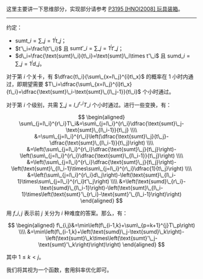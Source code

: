这里主要讲一下思维部分，实现部分请参考 [P3195 [HNOI2008] 玩具装箱](https://www.luogu.com.cn/problem/P3195)。

---

约定：

- $\text{sumt}\_i=\sum\_{j=1}^it\_j$；
- $t'\_i=\frac1{t'\_i}$ 且 $\text{sumt}'\_i=\sum\_{j=1}^i{t'\_j}$；
- $d\_i=\frac{\text{sumt}\_i}{t\_i}=\text{sumt}\_i\times t'\_i$ 且 $\text{sumd}\_i=\sum\_{j=1}^id\_j$。

对于第 $i$ 个关卡，有 $\dfrac{t\_i}{\sum\_{x=l\_j}^{i}t\_x}$ 的概率在 $1$ 小时内通过，即期望需要 $T\_i=\dfrac{\sum\_{x=l\_j}^{i}t\_x}{t\_i}=\dfrac{\text{sumt}\_i-\text{sumt}\_{l\_j-1}}{t\_i}$ 个小时通过。

对于第 $i$ 个级别，共需 $\sum\_{j=l\_i}^{r\_i}T\_i$ 个小时通过。进行一些变换，有：

$$
\begin{aligned}
\sum\_{j=l\_i}^{r\_i}T\_i&=\sum\_{j=l\_i}^{r\_i}\dfrac{\text{sumt}\_j-\text{sumt}\_{l\_i-1}}{t\_j} \\\\
    &=\sum\_{j=l\_i}^{r\_i}\left(\dfrac{\text{sumt}\_j}{t\_j}-\dfrac{\text{sumt}\_{l\_i-1}}{t\_j}\right) \\\\
    &=\left(\sum\_{j=l\_i}^{r\_i}\dfrac{\text{sumt}\_j}{t\_j}\right)-\left(\sum\_{j=l\_i}^{r\_i}\dfrac{\text{sumt}\_{l\_i-1}}{t\_j}\right) \\\\
    &=\left(\sum\_{j=l\_i}^{r\_i}\dfrac{\text{sumt}\_j}{t\_j}\right)-\left(\text{sumt}\_{l\_i-1}\times\sum\_{j=l\_i}^{r\_i}\dfrac{1}{t\_j}\right) \\\\
    &=\left(\sum\_{j=l\_i}^{r\_i}d\_j\right)-\left(\text{sumt}\_{l\_i-1}\times\sum\_{j=l\_i}^{r\_i}t'\_j\right) \\\\
    &=\left(\text{sumd}\_{r\_i}-\text{sumd}\_{l\_i-1}\right)-\left(\text{sumt}\_{l\_i-1}\times\left(\text{sumt}'\_{r\_i}-\text{sumt}'\_{l\_i-1}\right)\right)
\end{aligned}
$$

用 $f\_{i,j}$ 表示前 $j$ 关分为 $i$ 种难度的答案。那么，有：

$$
\begin{aligned}
f\_{i,j}&=\min\left(f\_{i-1,k}+\sum\_{p=k+1}^{j}T\_p\right) \\\\
&=\min\left(f\_{i-1,k}+\left(\text{sumd}\_j-\text{sumd}\_k\right)-\left(\text{sumt}\_k\times\left(\text{sumt}'\_j-\text{sumt}'\_k\right)\right)\right)
\end{aligned}
$$

其中 $1\le k<j$。

我们将其视为一个函数，套用斜率优化即可。